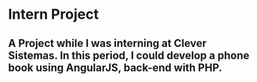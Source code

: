 # Intern Project

<h2>A Project while I was interning at Clever Sistemas.
  In this period, I could develop a phone book using AngularJS, back-end with PHP.</h2>
